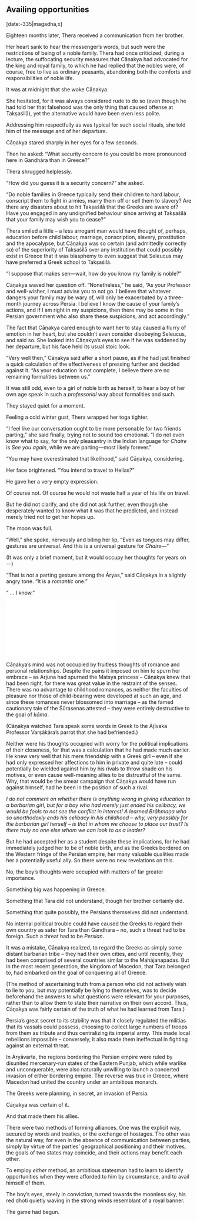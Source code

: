 ## Availing opportunities

[date:-335|magadha,x]

Eighteen months later, Thera received a communication from her brother.

Her heart sank to hear the messenger’s words, but such were the restrictions of being of a noble family. Thera had once criticized, during a lecture, the suffocating security measures that Cāṇakya had advocated for the king and royal family, to which he had replied that the nobles were, of course, free to live as ordinary peasants, abandoning both the comforts and responsibilities of noble life.

It was at midnight that she woke Cāṇakya.

She hesitated, for it was always considered rude to do so (even though he had told her that falsehood was the only thing that caused offense at Takṣaśilā), yet the alternative would have been even less polite.

Addressing him respectfully as was typical for such social rituals, she told him of the message and of her departure.

Cāṇakya stared sharply in her eyes for a few seconds.

Then he asked: “What security concern to you could be more pronounced here in Gandhāra than in Greece?”

Thera shrugged helplessly.

“How did you guess it is a security concern?” she asked.

“Do noble families in Greece typically send their children to hard labour, conscript them to fight in armies, marry them off or sell them to slavery? Are there any disasters about to hit Takṣaśilā that the Greeks are aware of? Have you engaged in any undignified behaviour since arriving at Takṣaśilā that your family may wish you to cease?”

Thera smiled a little – a less arrogant man would have thought of, perhaps, education before child labour, marriage, conscription, slavery, prostitution and the apocalypse, but Cāṇakya was so certain (and admittedly correctly so) of the superiority of Takṣaśilā over any institution that could possibly exist in Greece that it was blasphemy to even suggest that Seleucus may have preferred a Greek school to Takṣaśilā.

“I suppose that makes sen—wait, how do you know my family is noble?”

Cāṇakya waved her question off. “Nonetheless,” he said, “As your Professor and well-wisher, I must advise you to not go. I believe that whatever dangers your family may be wary of, will only be exacerbated by a three-month journey across Persia. I believe I know the cause of your family’s actions, and if I am right in my suspicions, then there may be some in the Persian government who also share these suspicions, and act accordingly.”

The fact that Cāṇakya cared enough to want her to stay caused a flurry of emotion in her heart, but she couldn’t even consider disobeying Seleucus, and said so. She looked into Cāṇakya’s eyes to see if he was saddened by her departure, but his face held its usual stoic look.

“Very well then,” Cāṇakya said after a short pause, as if he had just finished a quick calculation of the effectiveness of pressing further and decided against it. “As your education is not complete, I believe there are no remaining formalities between us.”

It was still odd, even to a girl of noble birth as herself, to hear a boy of her own age speak in such a _professorial_ way about formalities and such.

They stayed quiet for a moment.

Feeling a cold winter gust, Thera wrapped her toga tighter.

“I feel like our conversation ought to be more personable for two friends parting,” she said finally, trying not to sound too emotional. “I do not even know what to say, for the only pleasantry in the Indian language for _Chaíre_ is _See you again_, while we are parting—most likely forever.”

“You may have overestimated that likelihood,” said Cāṇakya, considering.

Her face brightened. “You intend to travel to Hellas?”

He gave her a very empty expression.

Of course not. Of course he would not waste half a year of his life on travel.

But he did not clarify, and she did not ask further, even though she desperately wanted to know what it was that he predicted, and instead merely tried not to get her hopes up.

The moon was full.

“Well,” she spoke, nervously and biting her lip, “Even as tongues may differ, gestures are universal. And this is a universal gesture for _Chaíre_—”

(It was only a brief moment, but it would occupy her thoughts for years on—)

“That is _not_ a parting gesture among the Āryas,” said Cāṇakya in a slightly angry tone. “It is a _romantic_ one.”

“ … I know.”

![greek](../specials/quotes/greek.md#meal_timing)

Cāṇakya’s mind was not occupied by fruitless thoughts of romance and personal relationships. Despite the pains it imposed on him to spurn her embrace – as Arjuna had spurned the Matsya princess – Cāṇakya knew that had been right, for there was great value in the restraint of the senses. There was no advantage to childhood romances, as neither the faculties of pleasure nor those of child-bearing were developed at such an age, and since these romances never blossomed into marriage – as the famed cautionary tale of the Śūrasenas attested – they were entirely destructive to the goal of _kāma_.

(Cāṇakya watched Tara speak some words in Greek to the Ājīvaka Professor Varṣākāra’s parrot that she had befriended.)

Neither were his thoughts occupied with worry for the political implications of their closeness, for that was a calculation that he had made much earlier. He knew very well that his mere friendship with a Greek girl – even if she had only expressed her affections to him in private and quite late – could potentially be wielded against him by his rivals to throw shade on his motives, or even cause well-meaning allies to be distrustful of the same. Why, that would be the smear campaign that Cāṇakya would have run against himself, had he been in the position of such a rival.

_I do not comment on whether there is anything wrong in giving education to a barbarian girl, but for a boy who had merely just ended his celibacy, we would be fools to not see the conflict in interest! A learned Brāhmaṇa who so unorthodoxly ends his celibacy in his childhood – why, very possibly for the barbarian girl herself – is that in whom we choose to place our trust? Is there truly no one else whom we can look to as a leader?_

But he had accepted her as a student despite these implications, for he had immediately judged her to be of noble birth, and as the Greeks bordered on the Western fringe of the Persian empire, her many valuable qualities made her a potentially useful ally. So there were no new revelations on this.

No, the boy’s thoughts were occupied with matters of far greater importance.

Something big was happening in Greece.

Something that Tara did not understand, though her brother certainly did.

Something that quite possibly, the Persians themselves did not understand.

No internal political trouble could have caused the Greeks to regard their own country as safer for Tara than Gandhāra – no, such a threat had to be foreign. Such a threat had to be _Persian_.

It was a mistake, Cāṇakya realized, to regard the Greeks as simply some distant barbarian tribe – they had their own cities, and until recently, they had been comprised of several countries similar to the Mahājanapadas. But in the most recent generation, the kingdom of Macedon, that Tara belonged to, had embarked on the goal of conquering all of Greece.

(The method of ascertaining truth from a person who did not actively wish to lie to you, but may potentially be lying to themselves, was to decide beforehand the answers to what questions were relevant for your purposes, rather than to allow them to state their narrative on their own accord. Thus, Cāṇakya was fairly certain of the truth of what he had learned from Tara.)

Persia’s great secret to its stability was that it closely regulated the militias that its vassals could possess, choosing to collect large numbers of troops from them as tribute and thus centralizing its imperial army. This made local rebellions impossible – conversely, it also made them ineffectual in fighting against an external threat.

In Āryāvarta, the regions bordering the Persian empire were ruled by disunited mercenary-run states of the Eastern Punjab, which while warlike and unconquerable, were also naturally unwilling to launch a concerted invasion of either bordering empire. The reverse was true in Greece, where Macedon had united the country under an ambitious monarch.

The Greeks were planning, in secret, an invasion of Persia.

Cāṇakya was certain of it.

And that made them his allies.

There were two methods of forming alliances. One was the explicit way, secured by words and treaties, or the exchange of hostages. The other was the natural way, for even in the absence of communication between parties, simply by virtue of the parties’ geographical positioning and their motives, the goals of two states may coincide, and their actions may benefit each other.

To employ _either_ method, an ambitious statesman had to learn to identify opportunities when they were afforded to him by circumstance, and to avail himself of them.

The boy’s eyes, steely in conviction, turned towards the moonless sky, his red dhoti quietly waving in the strong winds resemblant of a royal banner.

The game had begun.
